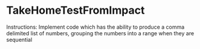 # TakeHomeTestFromImpact
Instructions: Implement code which has the ability to produce a comma delimited list of numbers, grouping the numbers into a range when they are sequential
